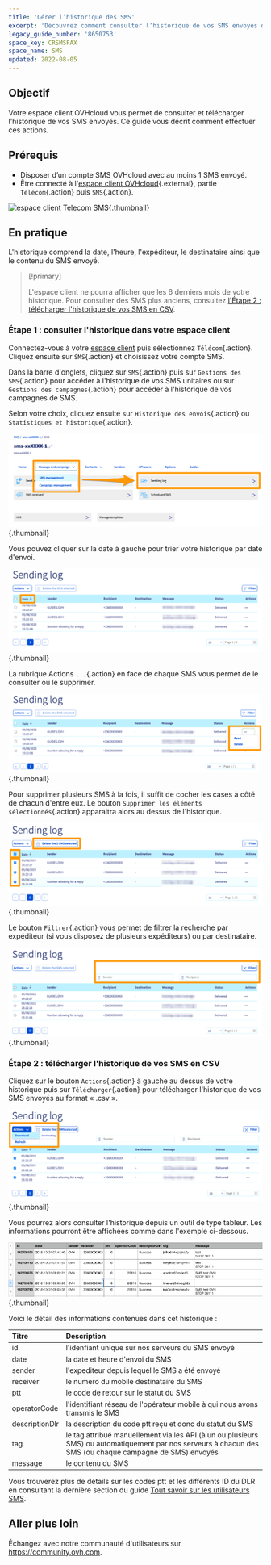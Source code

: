 ```yaml
---
title: 'Gérer l’historique des SMS'
excerpt: 'Découvrez comment consulter l’historique de vos SMS envoyés depuis votre compte OVHcloud'
legacy_guide_number: '8650753'
space_key: CRSMSFAX
space_name: SMS
updated: 2022-08-05
---
```


## Objectif

Votre espace client OVHcloud vous permet de consulter et télécharger l'historique de vos SMS envoyés. Ce guide vous décrit comment effectuer ces actions.

## Prérequis

- Disposer d’un compte SMS OVHcloud avec au moins 1 SMS envoyé.
- Être connecté à l'[espace client OVHcloud](https://www.ovh.com/auth?onsuccess=https%3A%2F%2Fwww.ovhtelecom.fr%2Fmanager&ovhSubsidiary=fr){.external}, partie `Télécom`{.action} puis `SMS`{.action}.

![espace client Telecom SMS](https://raw.githubusercontent.com/ovh/docs/master/templates/control-panel/product-selection/telecom/tpl-telecom-03-fr-sms.png){.thumbnail}

## En pratique

L'historique comprend la date, l'heure, l'expéditeur, le destinataire ainsi que le contenu du SMS envoyé.

> [!primary]
>
> L'espace client ne pourra afficher que les 6 derniers mois de votre historique. Pour consulter des SMS plus anciens, consultez [l'Étape 2 : télécharger l'historique de vos SMS en CSV](#csv).
>

### Étape 1 : consulter l'historique dans votre espace client

Connectez-vous à votre [espace client](https://www.ovh.com/auth/?action=gotomanager&from=https://www.ovh.com/fr/&ovhSubsidiary=fr) puis sélectionnez `Télécom`{.action}. Cliquez ensuite sur `SMS`{.action} et choisissez votre compte SMS.

Dans la barre d'onglets, cliquez sur `SMS`{.action} puis sur `Gestions des SMS`{.action} pour accéder à l'historique de vos SMS unitaires ou sur `Gestions des campagnes`{.action} pour accéder à l'historique de vos campagnes de SMS.

Selon votre choix, cliquez ensuite sur `Historique des envois`{.action} ou `Statistiques et historique`{.action}.

![sms-history](images/smshistory1.png){.thumbnail}

Vous pouvez cliquer sur la date à gauche pour trier votre historique par date d'envoi.

![sms-history](images/smshistory2.png){.thumbnail}

La rubrique Actions `...`{.action} en face de chaque SMS vous permet de le consulter ou le supprimer.

![sms-history](images/smshistory3.png){.thumbnail}

Pour supprimer plusieurs SMS à la fois, il suffit de cocher les cases à côté de chacun d'entre eux. Le bouton `Supprimer les éléments sélectionnés`{.action} apparaitra alors au dessus de l'historique.

![sms-history](images/smshistory4.png){.thumbnail}
 
Le bouton `Filtrer`{.action} vous permet de filtrer la recherche par expéditeur (si vous disposez de plusieurs expéditeurs) ou par destinataire.

![sms-history](images/smshistory5.png){.thumbnail}
 
### Étape 2 : télécharger l'historique de vos SMS en CSV <a name="csv"></a>
 
Cliquez sur le bouton `Actions`{.action} à gauche au dessus de votre historique puis sur `Télécharger`{.action} pour télécharger l'historique de vos SMS envoyés au format « .csv ». 
 
![sms-history](images/smshistory6.png){.thumbnail}
 
Vous pourrez alors consulter l'historique depuis un outil de type tableur. Les informations pourront être affichées comme dans l'exemple ci-dessous.

![sms-history](images/smshistory7.png){.thumbnail}

Voici le détail des informations contenues dans cet historique :

|  Titre  |  Description  |
|  :-----          |  :-----          |
|  id |  l'idenfiant unique sur nos serveurs du SMS envoyé |
|  date | la date et heure d'envoi du SMS  |
|  sender |  l'expediteur depuis lequel le SMS a été envoyé |
|  receiver |  le numero du mobile destinataire du SMS |
|  ptt |  le code de retour sur le statut du SMS |
|  operatorCode |  l'identifiant réseau de l'opérateur mobile à qui nous avons transmis le SMS |
|  descriptionDlr |  la description du code ptt reçu et donc du statut du SMS |
|  tag |  le tag attribué manuellement via les API (à un ou plusieurs SMS) ou automatiquement par nos serveurs à chacun des SMS (ou chaque campagne de SMS) envoyés |
|  message |  le contenu du SMS |

Vous trouverez plus de détails sur les codes ptt et les différents ID du DLR en consultant la dernière section du guide [Tout savoir sur les utilisateurs SMS](/pages/telecom/sms/tout_savoir_sur_les_utilisateurs_sms#etape-5-specifier-une-url-de-callback).
 
## Aller plus loin

Échangez avec notre communauté d'utilisateurs sur <https://community.ovh.com>.

